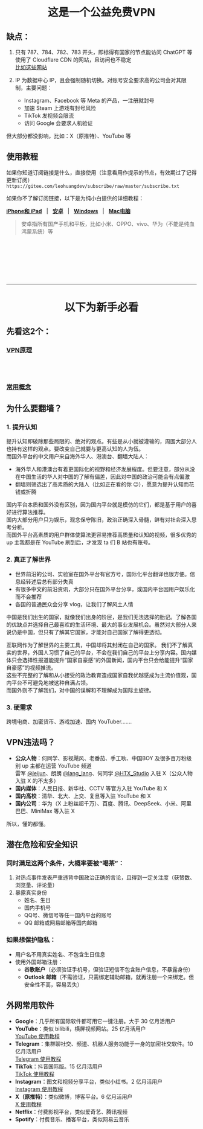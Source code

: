 <div align="center">

# 这是一个公益免费VPN

</div>

## 缺点：
1. 只有 787、784、782、783 开头，即标得有国家的节点能访问 ChatGPT 等使用了 Cloudflare CDN 的网站，且访问也不稳定  
   [比如这些网站](./assets/cloudflareCDN.md)

2. IP 为数据中心 IP，且会强制随机切换。对账号安全要求高的公司会对其限制，主要问题：  
   - Instagram、Facebook 等 Meta 的产品，一注册就封号  
   - 加速 Steam 上游戏有封号风险  
   - TikTok 发视频会限流  
   - 访问 Google 会要求人机验证  

但大部分都没影响，比如：X（原推特）、YouTube 等

## 使用教程

如果你知道订阅链接是什么，直接使用（注意看用作提示的节点，有效期过了记得更新订阅）  
`https://gitee.com/leohuangdev/subscribe/raw/master/subscribe.txt`

如果你不了解订阅链接，以下是为纯小白提供的详细教程：  

**[iPhone和 iPad](./ios.md)**&nbsp;&nbsp;&nbsp;|&nbsp;&nbsp;&nbsp;**[安卓](./android.md)**&nbsp;&nbsp;&nbsp;|&nbsp;&nbsp;&nbsp;**[Windows](./windows.md)**&nbsp;&nbsp;&nbsp;|&nbsp;&nbsp;&nbsp;**[Mac电脑](./mac.md)**

> 安卓指所有国产手机和平板，比如小米、OPPO、vivo、华为（不能是纯血鸿蒙系统）等

<br><br> 
<br><br> 
<br><br> 

---

<div align="center">

# 以下为新手必看</span>

</div>

## 先看这2个：  

### **[VPN原理](./assets/VPN.md)**  

<br><br>  

### **[常用概念](./assets/theory.md)**  

## 为什么要翻墙？

### 1. 提升认知

提升认知即破除那些局限的、绝对的观点。有些是从小就被灌输的，周围大部分人也持有这样的观点。要改变自己就要与更高认知的人为伍。  
而国外平台的中文用户来自海外华人、港澳台、翻墙大陆人：

- 海外华人和港澳台有着更国际化的视野和经济发展程度。但要注意，部分从没在中国生活的华人对中国的了解有偏差，因此对中国的政治可能会有点偏激  
- 翻墙则筛选出了高素质的大陆人（比如正在看的你 😉），愿意为提升认知而花钱或折腾  

国内平台本质和国外没有区别，因为国内平台就是模仿的它们，都是基于用户的喜好进行算法推荐。  
国内大部分用户只为娱乐，观念保守陈旧，政治正确深入骨髓，鲜有对社会深入思考分析。  
而国外平台高素质的用户群体使算法更容易推荐高质量和认知的视频，很多优秀的 up 主我都是在 YouTube 刷到后，才发现 ta 们 B 站也有账号。

### 2. 真正了解世界

- 世界前沿的公司、实验室在国外平台有官方号，国际化平台翻译也很方便。信息经转述后总有部分失真  
- 有很多中文的前沿资讯，大部分只在国外平台分享，或国内平台因用户娱乐化而不会推荐  
- 各国的普通民众会分享 vlog，让我们了解风土人情

中国是我们出生的国家，就像我们出身的阶层，是我们无法选择的胎记。了解各国的优缺点并选择自己最喜欢的生活环境、最大的事业发展机会。虽然对大部分人来说仍是中国，但只有了解其它国家，才能对自己国家了解得更透彻。  

互联网作为了解世界的主要工具，中国却将其封闭在自己的国家。
我们不了解真实的世界，外国人习惯了自己的平台，不会在我们自己的平台上分享内容。国内媒体只会选择性报道能提升“国家自豪感”的外国新闻，国内平台只会给能提升“国家自豪感”的视频推流。  
这些不完整的了解和从小接受的政治教育造成国家自我优越感成为主流价值观，国内平台不可避免地被这种自满占领。  
而国外则不了解我们，对中国的误解和不理解成为国际主旋律。

### 3. 硬需求

跨境电商、加密货币、游戏加速、国内 YouTuber.......

## VPN违法吗？

- **公众人物**：何同学、影视飓风、老番茄、手工耿、中国BOY 及很多百万粉级别 up 主都在运营 YouTube 频道  
  雷军 [@leijun](https://x.com/leijun)、朗朗 [@lang_lang](https://x.com/lang_lang)、何同学 [@HTX_Studio](https://x.com/HTX_Studio) 入驻 X（公众人物入驻 X 的不太多）  
- **国内媒体**：人民日报、新华社、CCTV 等官方入驻 YouTube 和 X  
- **国内高校**：清华、北大、上交、复旦等入驻 YouTube 和 X  
- **国内公司**：华为（X 上粉丝超千万）、百度、腾讯、DeepSeek、小米、阿里巴巴、MiniMax 等入驻 X

所以，懂的都懂。

## 潜在危险和安全知识

### 同时满足这两个条件，大概率要被“喝茶”：
1. 对热点事件发表严重违背中国政治正确的言论，且得到一定关注度（获赞数、浏览量、评论量）  
2. 暴露真实身份  
   - 姓名、生日  
   - 国内手机号  
   - QQ号、微信号等任一国内平台的账号  
   - QQ 邮箱或网易邮箱等国内邮箱  

### 如果想保护隐私：
- 用户名不用真实姓名、不包含生日信息  
- 使用外国邮箱注册：  
  - **谷歌账户**（必须验证手机号，但验证短信不包含账户信息，不暴露身份）  
  - **Outlook 邮箱**（不需验证，只需绑定辅助邮箱，就再注册一个来绑定。但安全性不高，容易丢失）  

## 外网常用软件

- **Google**：几乎所有国际软件都可用它一键注册。大于 30 亿月活用户  
- **YouTube**：类似 bilibili，横屏视频网站。25 亿月活用户  
  [YouTube 使用教程](https://www.youtube.com/watch?v=WSPI21gUpCs)  
- **Telegram**：集群聊社交、频道、机器人服务功能于一身的加密社交软件。10 亿月活用户  
  [Telegram 使用教程](https://www.youtube.com/watch?v=84UHgvfCcec)  
- **TikTok**：抖音国际版。15 亿月活用户  
  [TikTok 使用教程](https://www.youtube.com/watch?v=p0v08l2B5Q0)  
- **Instagram**：图文和视频分享平台，类似小红书。2 亿月活用户  
  [Instagram 使用教程](https://www.youtube.com/watch?v=id9ngLsQorA)  
- **X（原推特）**：类似微博，博客平台。6 亿月活用户  
  [X 使用教程](https://www.youtube.com/watch?v=NZjXp-KQOY8)  
- **Netflix**：付费影视平台，类似爱奇艺、腾讯视频  
- **Spotify**：付费音乐、播客平台，类似网易云音乐  
